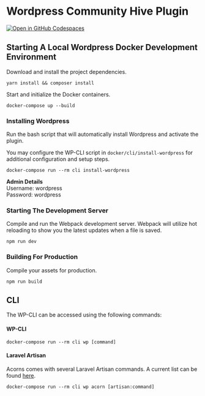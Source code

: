 # Wordpress Community Hive Plugin

[![Open in GitHub Codespaces](https://github.com/codespaces/badge.svg)](https://codespaces.new/DeschutesDesignGroupLLC/wordpress-community-hive)

## Starting A Local Wordpress Docker Development Environment

Download and install the project dependencies.

`yarn install && composer install`

Start and initialize the Docker containers.

`docker-compose up --build`

### Installing Wordpress

Run the bash script that will automatically install Wordpress and activate the plugin.

You may configure the WP-CLI script in `docker/cli/install-wordpress` for additional configuration and setup steps.

`docker-compose run --rm cli install-wordpress`

**Admin Details**<br>
Username: wordpress<br>
Password: wordpress

### Starting The Development Server

Compile and run the Webpack development server. Webpack will utilize hot reloading to show you the latest updates when a file is saved.

`npm run dev`

### Building For Production

Compile your assets for production.

`npm run build`

## CLI

The WP-CLI can be accessed using the following commands:

#### WP-CLI

`docker-compose run --rm cli wp [command]`

#### Laravel Artisan

Acorns comes with several Laravel Artisan commands. A current list can be found [here](https://roots.io/acorn/docs/wp-cli/).

`docker-compose run --rm cli wp acorn [artisan:command]`